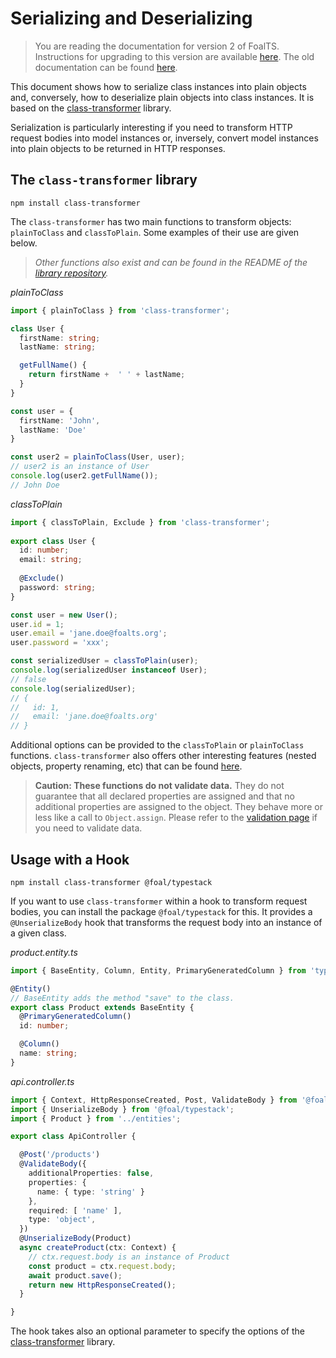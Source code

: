 # Serializing and Deserializing

> You are reading the documentation for version 2 of FoalTS. Instructions for upgrading to this version are available [here](../upgrade-to-v2/index.md). The old documentation can be found [here](https://github.com/FoalTS/foal/tree/v1.x/docs).

This document shows how to serialize class instances into plain objects and, conversely, how to deserialize plain objects into class instances. It is based on the [class-transformer](https://github.com/typestack/class-transformer) library.

Serialization is particularly interesting if you need to transform HTTP request bodies into model instances or, inversely, convert model instances into plain objects to be returned in HTTP responses.

## The `class-transformer` library

```
npm install class-transformer
```

The `class-transformer` has two main functions to transform objects: `plainToClass` and `classToPlain`. Some examples of their use are given below.

> _Other functions also exist and can be found in the README of the [library repository](https://github.com/typestack/class-transformer)._

*plainToClass*
```typescript
import { plainToClass } from 'class-transformer';

class User {
  firstName: string;
  lastName: string;

  getFullName() {
    return firstName +  ' ' + lastName;
  }
}

const user = {
  firstName: 'John',
  lastName: 'Doe'
}

const user2 = plainToClass(User, user);
// user2 is an instance of User
console.log(user2.getFullName());
// John Doe
```

*classToPlain*
```typescript
import { classToPlain, Exclude } from 'class-transformer';
 
export class User {
  id: number;
  email: string;
  
  @Exclude()
  password: string;
}

const user = new User();
user.id = 1;
user.email = 'jane.doe@foalts.org';
user.password = 'xxx';

const serializedUser = classToPlain(user);
console.log(serializedUser instanceof User);
// false
console.log(serializedUser);
// {
//   id: 1,
//   email: 'jane.doe@foalts.org'
// }
```

Additional options can be provided to the `classToPlain` or `plainToClass` functions. `class-transformer` also offers other interesting features (nested objects, property renaming, etc) that can be found [here](https://github.com/typestack/class-transformer#readme).

> **Caution: These functions do not validate data.** They do not guarantee that all declared properties are assigned and that no additional properties are assigned to the object. They behave more or less like a call to `Object.assign`. Please refer to the [validation page](./validation-and-sanitization.md) if you need to validate data.
 
## Usage with a Hook

```
npm install class-transformer @foal/typestack
```

If you want to use `class-transformer` within a hook to transform request bodies, you can install the package `@foal/typestack` for this. It provides a `@UnserializeBody` hook that transforms the request body into an instance of a given class.

*product.entity.ts*
```typescript
import { BaseEntity, Column, Entity, PrimaryGeneratedColumn } from 'typeorm';

@Entity()
// BaseEntity adds the method "save" to the class.
export class Product extends BaseEntity {
  @PrimaryGeneratedColumn()
  id: number;

  @Column()
  name: string;
}
```

*api.controller.ts*
```typescript
import { Context, HttpResponseCreated, Post, ValidateBody } from '@foal/core';
import { UnserializeBody } from '@foal/typestack';
import { Product } from '../entities';

export class ApiController {

  @Post('/products')
  @ValidateBody({
    additionalProperties: false,
    properties: {
      name: { type: 'string' }
    },
    required: [ 'name' ],
    type: 'object',
  })
  @UnserializeBody(Product)
  async createProduct(ctx: Context) {
    // ctx.request.body is an instance of Product
    const product = ctx.request.body;
    await product.save();
    return new HttpResponseCreated();
  }

}
```

The hook takes also an optional parameter to specify the options of the [class-transformer](https://github.com/typestack/class-transformer) library.
